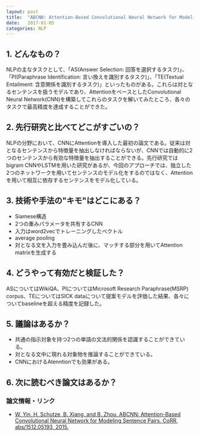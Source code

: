 ```yaml
---
layout: post
title:  "ABCNN: Attention-Based Convolutional Neural Network for Modeling Sentence Pairs"
date:   2017-01-05
categories: NLP
---
```


## 1. どんなもの？

NLPの主なタスクとして、「AS(Answer Selection: 回答を選択するタスク)」、「PI(Paraphrase Identification: 言い換えを識別するタスク)」、「TE(Textual Entailment: 含意関係を識別するタスク)」といったものがある。これらは対となるセンテンスを扱うモデルであり、AttentionをベースとしたConvolutional Neural Network(CNN)を構築してこれらのタスクを解いてみたところ、各々のタスクで最高精度を達成することができた。

## 2. 先行研究と比べてどこがすごいの？

NLPの分野において、CNNにAttentionを導入した最初の論文である。従来は対となるセンテンスから特徴量を抽出しなければならないが、CNNでは自動的に2つのセンテンスから有効な特徴量を抽出することができる。先行研究ではbigram CNNやLSTMを用いた研究があるが、今回のアプローチでは、独立した2つのネットワークを用いてセンテンスのモデル化をするのではなく、Attentionを用いて相互に依存するセンテンスをモデル化している。

## 3. 技術や手法の"キモ"はどこにある？

* Siamese構造
* 2つの重みパラメータを共有するCNN
* 入力はword2vecでトレーニングしたベクトル
* average pooling
* 対となる文を入力を畳み込んだ後に、マッチする部分を用いてAttention matrixを生成する

## 4. どうやって有効だと検証した？

ASについてはWikiQA、PIについてはMicrosoft Research Paraphrase(MSRP) corpus、TEについてはSICK dataについて提案モデルを評価した結果、各々についてbaselineを超える精度を記録した。

## 5. 議論はあるか？

* 共通の指示対象を持つ2つの単語の文法的関係を認識することができている。
* 対となる文中に現れる対象物を推論することができている。
* CNNにおけるAtenntionでも効果がある。

## 6. 次に読むべき論文はあるか？



### 論文情報・リンク

* [W. Yin, H. Schutze, B. Xiang, and B. Zhou. ABCNN: Attention-Based Convolutional Neural Network for Modeling Sentence Pairs. CoRR, abs/1512.05193, 2015.](https://arxiv.org/abs/1512.05193)
